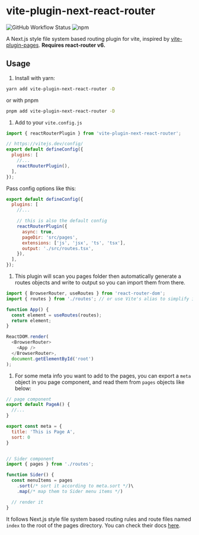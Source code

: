 # vite-plugin-next-react-router

![GitHub Workflow Status](https://img.shields.io/github/workflow/status/zoubingwu/vite-plugin-next-react-router/Test)
![npm](https://img.shields.io/npm/v/vite-plugin-next-react-router)

A Next.js style file system based routing plugin for vite, inspired by [vite-plugin-pages](https://github.com/hannoeru/vite-plugin-pages). **Requires react-router v6.**

## Usage

1. Install with yarn:

```sh
yarn add vite-plugin-next-react-router -D
```

or with pnpm

```sh
pnpm add vite-plugin-next-react-router -D
```

1. Add to your `vite.config.js`

```js
import { reactRouterPlugin } from 'vite-plugin-next-react-router';

// https://vitejs.dev/config/
export default defineConfig({
  plugins: [
    //...
    reactRouterPlugin(),
  ],
});
```

Pass config options like this:

```js
export default defineConfig({
  plugins: [
    //...

    // this is also the default config
    reactRouterPlugin({
      async: true,
      pageDir: 'src/pages',
      extensions: ['js', 'jsx', 'ts', 'tsx'],
      output: './src/routes.tsx',
    }),
  ],
});
```

1. This plugin will scan you pages folder then automatically generate a routes objects and write to output so you can import them from there.

```js
import { BrowserRouter, useRoutes } from 'react-router-dom';
import { routes } from './routes'; // or use Vite's alias to simplify import path for nested components

function App() {
  const element = useRoutes(routes);
  return element;
}

ReactDOM.render(
  <BrowserRouter>
    <App />
  </BrowserRouter>,
  document.getElementById('root')
);
```

1. For some meta info you want to add to the pages, you can export a `meta` object in you page component, and read them from `pages` objects like below:

```js
// page component
export default PageA() {
  //...
}

export const meta = {
  title: 'This is Page A',
  sort: 0
}


// Sider component
import { pages } from './routes';

function Sider() {
  const menuItems = pages
    .sort(/* sort it according to meta.sort */)\
    .map(/* map them to Sider menu items */)

  // render it
}

```

It follows Next.js style file system based routing rules and route files named `index` to the root of the pages directory. You can check their docs [here](https://nextjs.org/docs/routing/introduction).
